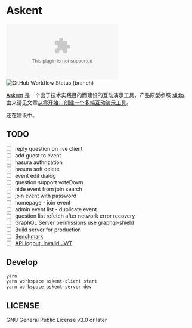 # Askent

![Website](https://img.shields.io/website/https/askent.berlinchan.com)
![GitHub Workflow Status (branch)](https://img.shields.io/github/workflow/status/BerlinChan/askent/CI/release)

[Askent](https://github.com/BerlinChan/askent/) 是一个出于技术实践目的而建设的互动演示工具，产品原型参照 [slido](https://www.sli.do/)，由来请见文章[从零开始，创建一个多端互动演示工具](https://www.berlinchan.com/2019/12/create-presentation-tool-from-scratch)。

还在建设中。

## TODO

- [ ] reply question on live client
- [ ] add guest to event
- [ ] hasura authrization
- [ ] hasura soft delete
- [ ] event edit dialog
- [ ] question support voteDown
- [ ] hide event from join search
- [ ] join event with password
- [ ] homepage - join event
- [ ] admin event list - duplicate event
- [ ] question list refetch after network error recovery
- [ ] GraphQL Server permissions use graphql-shield
- [ ] Build server for production
- [ ] [Benchmark](https://github.com/benawad/node-graphql-benchmarks)
- [ ] [API logout, invalid JWT](https://www.npmjs.com/package/express-jwt)

## Develop

```sh
yarn
yarn workspace askent-client start
yarn workspace askent-server dev
```

## LICENSE

GNU General Public License v3.0 or later
